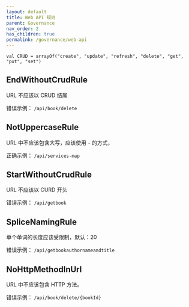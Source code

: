 ```yaml
---
layout: default
title: Web API 规则
parent: Governance
nav_order: 2
has_children: true
permalink: /governance/web-api
---
```


```
val CRUD = arrayOf("create", "update", "refresh", "delete", "get", "put", "set")
```

## EndWithoutCrudRule

URL 不应该以 CRUD 结尾

错误示例： `/api/book/delete`

## NotUppercaseRule

URL 中不应该包含大写，应该使用 `-` 的方式，

正确示例： `/api/services-map`

## StartWithoutCrudRule

URL 不应该以 CURD 开头

错误示例： `/api/getbook`

## SpliceNamingRule

单个单词的长度应该受限制，默认：20

错误示例： `/api/getbookauthornameandtitle`

## NoHttpMethodInUrl

URL 中不应该包含 HTTP 方法。

错误示例：  `/api/book/delete/{bookId}`
